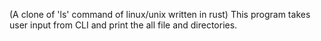(A clone of 'ls' command of linux/unix written in rust)
This program takes user input from CLI and print the all file and directories.
